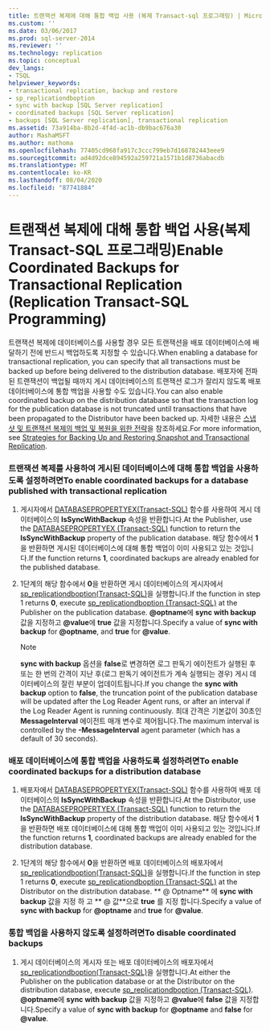 ```yaml
---
title: 트랜잭션 복제에 대해 통합 백업 사용 (복제 Transact-sql 프로그래밍) | Microsoft Docs
ms.custom: ''
ms.date: 03/06/2017
ms.prod: sql-server-2014
ms.reviewer: ''
ms.technology: replication
ms.topic: conceptual
dev_langs:
- TSQL
helpviewer_keywords:
- transactional replication, backup and restore
- sp_replicationdboption
- sync with backup [SQL Server replication]
- coordinated backups [SQL Server replication]
- backups [SQL Server replication], transactional replication
ms.assetid: 73a914ba-8b2d-4f4d-ac1b-db9bac676a30
author: MashaMSFT
ms.author: mathoma
ms.openlocfilehash: 77405cd968fa917c3ccc799eb7d168782443eee9
ms.sourcegitcommit: ad4d92dce894592a259721a1571b1d8736abacdb
ms.translationtype: MT
ms.contentlocale: ko-KR
ms.lasthandoff: 08/04/2020
ms.locfileid: "87741884"
---
```

# <a name="enable-coordinated-backups-for-transactional-replication-replication-transact-sql-programming"></a><span data-ttu-id="d8311-102">트랜잭션 복제에 대해 통합 백업 사용(복제 Transact-SQL 프로그래밍)</span><span class="sxs-lookup"><span data-stu-id="d8311-102">Enable Coordinated Backups for Transactional Replication (Replication Transact-SQL Programming)</span></span>
  <span data-ttu-id="d8311-103">트랜잭션 복제에 데이터베이스를 사용할 경우 모든 트랜잭션을 배포 데이터베이스에 배달하기 전에 반드시 백업하도록 지정할 수 있습니다.</span><span class="sxs-lookup"><span data-stu-id="d8311-103">When enabling a database for transactional replication, you can specify that all transactions must be backed up before being delivered to the distribution database.</span></span> <span data-ttu-id="d8311-104">배포자에 전파된 트랜잭션이 백업될 때까지 게시 데이터베이스의 트랜잭션 로그가 잘리지 않도록 배포 데이터베이스에 통합 백업을 사용할 수도 있습니다.</span><span class="sxs-lookup"><span data-stu-id="d8311-104">You can also enable coordinated backup on the distribution database so that the transaction log for the publication database is not truncated until transactions that have been propagated to the Distributor have been backed up.</span></span> <span data-ttu-id="d8311-105">자세한 내용은 [스냅샷 및 트랜잭션 복제의 백업 및 복원을 위한 전략](strategies-for-backing-up-and-restoring-snapshot-and-transactional-replication.md)을 참조하세요.</span><span class="sxs-lookup"><span data-stu-id="d8311-105">For more information, see [Strategies for Backing Up and Restoring Snapshot and Transactional Replication](strategies-for-backing-up-and-restoring-snapshot-and-transactional-replication.md).</span></span>  
  
### <a name="to-enable-coordinated-backups-for-a-database-published-with-transactional-replication"></a><span data-ttu-id="d8311-106">트랜잭션 복제를 사용하여 게시된 데이터베이스에 대해 통합 백업을 사용하도록 설정하려면</span><span class="sxs-lookup"><span data-stu-id="d8311-106">To enable coordinated backups for a database published with transactional replication</span></span>  
  
1.  <span data-ttu-id="d8311-107">게시자에서 [DATABASEPROPERTYEX&#40;Transact-SQL&#41;](/sql/t-sql/functions/databasepropertyex-transact-sql) 함수를 사용하여 게시 데이터베이스의 **IsSyncWithBackup** 속성을 반환합니다.</span><span class="sxs-lookup"><span data-stu-id="d8311-107">At the Publisher, use the [DATABASEPROPERTYEX &#40;Transact-SQL&#41;](/sql/t-sql/functions/databasepropertyex-transact-sql) function to return the **IsSyncWithBackup** property of the publication database.</span></span> <span data-ttu-id="d8311-108">해당 함수에서 **1**을 반환하면 게시된 데이터베이스에 대해 통합 백업이 이미 사용되고 있는 것입니다.</span><span class="sxs-lookup"><span data-stu-id="d8311-108">If the function returns **1**, coordinated backups are already enabled for the published database.</span></span>  
  
2.  <span data-ttu-id="d8311-109">1단계의 해당 함수에서 **0**을 반환하면 게시 데이터베이스의 게시자에서 [sp_replicationdboption&#40;Transact-SQL&#41;](/sql/relational-databases/system-stored-procedures/sp-replicationdboption-transact-sql)을 실행합니다.</span><span class="sxs-lookup"><span data-stu-id="d8311-109">If the function in step 1 returns **0**, execute [sp_replicationdboption &#40;Transact-SQL&#41;](/sql/relational-databases/system-stored-procedures/sp-replicationdboption-transact-sql) at the Publisher on the publication database.</span></span> <span data-ttu-id="d8311-110">**\@optname**에 **sync with backup** 값을 지정하고 **\@value**에 **true** 값을 지정합니다.</span><span class="sxs-lookup"><span data-stu-id="d8311-110">Specify a value of **sync with backup** for **\@optname**, and **true** for **\@value**.</span></span>  
  
    > [!NOTE]  
    >  <span data-ttu-id="d8311-111">**sync with backup** 옵션을 **false**로 변경하면 로그 판독기 에이전트가 실행된 후 또는 한 번의 간격이 지난 후(로그 판독기 에이전트가 계속 실행되는 경우) 게시 데이터베이스의 잘린 부분이 업데이트됩니다.</span><span class="sxs-lookup"><span data-stu-id="d8311-111">If you change the **sync with backup** option to **false**, the truncation point of the publication database will be updated after the Log Reader Agent runs, or after an interval if the Log Reader Agent is running continuously.</span></span> <span data-ttu-id="d8311-112">최대 간격은 기본값이 30초인 **MessageInterval** 에이전트 매개 변수로 제어됩니다.</span><span class="sxs-lookup"><span data-stu-id="d8311-112">The maximum interval is controlled by the **-MessageInterval** agent parameter (which has a default of 30 seconds).</span></span>  
  
### <a name="to-enable-coordinated-backups-for-a-distribution-database"></a><span data-ttu-id="d8311-113">배포 데이터베이스에 통합 백업을 사용하도록 설정하려면</span><span class="sxs-lookup"><span data-stu-id="d8311-113">To enable coordinated backups for a distribution database</span></span>  
  
1.  <span data-ttu-id="d8311-114">배포자에서 [DATABASEPROPERTYEX&#40;Transact-SQL&#41;](/sql/t-sql/functions/databasepropertyex-transact-sql) 함수를 사용하여 배포 데이터베이스의 **IsSyncWithBackup** 속성을 반환합니다.</span><span class="sxs-lookup"><span data-stu-id="d8311-114">At the Distributor, use the [DATABASEPROPERTYEX &#40;Transact-SQL&#41;](/sql/t-sql/functions/databasepropertyex-transact-sql) function to return the **IsSyncWithBackup** property of the distribution database.</span></span> <span data-ttu-id="d8311-115">해당 함수에서 **1**을 반환하면 배포 데이터베이스에 대해 통합 백업이 이미 사용되고 있는 것입니다.</span><span class="sxs-lookup"><span data-stu-id="d8311-115">If the function returns **1**, coordinated backups are already enabled for the distribution database.</span></span>  
  
2.  <span data-ttu-id="d8311-116">1단계의 해당 함수에서 **0**을 반환하면 배포 데이터베이스의 배포자에서 [sp_replicationdboption&#40;Transact-SQL&#41;](/sql/relational-databases/system-stored-procedures/sp-replicationdboption-transact-sql)을 실행합니다.</span><span class="sxs-lookup"><span data-stu-id="d8311-116">If the function in step 1 returns **0**, execute [sp_replicationdboption &#40;Transact-SQL&#41;](/sql/relational-databases/system-stored-procedures/sp-replicationdboption-transact-sql) at the Distributor on the distribution database.</span></span> <span data-ttu-id="d8311-117">\*\* \@ Optname\*\* 에 **sync with backup** 값을 지정 하 고 \*\* \@ 값\*\*으로 **true** 를 지정 합니다.</span><span class="sxs-lookup"><span data-stu-id="d8311-117">Specify a value of **sync with backup** for **\@optname** and **true** for **\@value**.</span></span>  
  
### <a name="to-disable-coordinated-backups"></a><span data-ttu-id="d8311-118">통합 백업을 사용하지 않도록 설정하려면</span><span class="sxs-lookup"><span data-stu-id="d8311-118">To disable coordinated backups</span></span>  
  
1.  <span data-ttu-id="d8311-119">게시 데이터베이스의 게시자 또는 배포 데이터베이스의 배포자에서 [sp_replicationdboption&#40;Transact-SQL&#41;](/sql/relational-databases/system-stored-procedures/sp-replicationdboption-transact-sql)을 실행합니다.</span><span class="sxs-lookup"><span data-stu-id="d8311-119">At either the Publisher on the publication database or at the Distributor on the distribution database, execute [sp_replicationdboption &#40;Transact-SQL&#41;](/sql/relational-databases/system-stored-procedures/sp-replicationdboption-transact-sql).</span></span> <span data-ttu-id="d8311-120">**\@optname**에 **sync with backup** 값을 지정하고 **\@value**에 **false** 값을 지정합니다.</span><span class="sxs-lookup"><span data-stu-id="d8311-120">Specify a value of **sync with backup** for **\@optname** and **false** for **\@value**.</span></span>  
  
  
